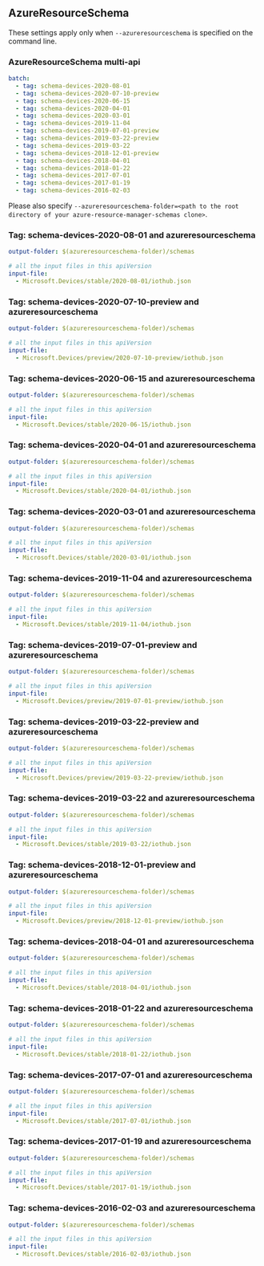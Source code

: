 ## AzureResourceSchema

These settings apply only when `--azureresourceschema` is specified on the command line.

### AzureResourceSchema multi-api

``` yaml $(azureresourceschema) && $(multiapi)
batch:
  - tag: schema-devices-2020-08-01
  - tag: schema-devices-2020-07-10-preview
  - tag: schema-devices-2020-06-15
  - tag: schema-devices-2020-04-01
  - tag: schema-devices-2020-03-01
  - tag: schema-devices-2019-11-04
  - tag: schema-devices-2019-07-01-preview
  - tag: schema-devices-2019-03-22-preview
  - tag: schema-devices-2019-03-22
  - tag: schema-devices-2018-12-01-preview
  - tag: schema-devices-2018-04-01
  - tag: schema-devices-2018-01-22
  - tag: schema-devices-2017-07-01
  - tag: schema-devices-2017-01-19
  - tag: schema-devices-2016-02-03

```

Please also specify `--azureresourceschema-folder=<path to the root directory of your azure-resource-manager-schemas clone>`.

### Tag: schema-devices-2020-08-01 and azureresourceschema

``` yaml $(tag) == 'schema-devices-2020-08-01' && $(azureresourceschema)
output-folder: $(azureresourceschema-folder)/schemas

# all the input files in this apiVersion
input-file:
  - Microsoft.Devices/stable/2020-08-01/iothub.json

```

### Tag: schema-devices-2020-07-10-preview and azureresourceschema

``` yaml $(tag) == 'schema-devices-2020-07-10-preview' && $(azureresourceschema)
output-folder: $(azureresourceschema-folder)/schemas

# all the input files in this apiVersion
input-file:
  - Microsoft.Devices/preview/2020-07-10-preview/iothub.json

```

### Tag: schema-devices-2020-06-15 and azureresourceschema

``` yaml $(tag) == 'schema-devices-2020-06-15' && $(azureresourceschema)
output-folder: $(azureresourceschema-folder)/schemas

# all the input files in this apiVersion
input-file:
  - Microsoft.Devices/stable/2020-06-15/iothub.json

```

### Tag: schema-devices-2020-04-01 and azureresourceschema

``` yaml $(tag) == 'schema-devices-2020-04-01' && $(azureresourceschema)
output-folder: $(azureresourceschema-folder)/schemas

# all the input files in this apiVersion
input-file:
  - Microsoft.Devices/stable/2020-04-01/iothub.json

```

### Tag: schema-devices-2020-03-01 and azureresourceschema

``` yaml $(tag) == 'schema-devices-2020-03-01' && $(azureresourceschema)
output-folder: $(azureresourceschema-folder)/schemas

# all the input files in this apiVersion
input-file:
  - Microsoft.Devices/stable/2020-03-01/iothub.json

```

### Tag: schema-devices-2019-11-04 and azureresourceschema

``` yaml $(tag) == 'schema-devices-2019-11-04' && $(azureresourceschema)
output-folder: $(azureresourceschema-folder)/schemas

# all the input files in this apiVersion
input-file:
  - Microsoft.Devices/stable/2019-11-04/iothub.json

```

### Tag: schema-devices-2019-07-01-preview and azureresourceschema

``` yaml $(tag) == 'schema-devices-2019-07-01-preview' && $(azureresourceschema)
output-folder: $(azureresourceschema-folder)/schemas

# all the input files in this apiVersion
input-file:
  - Microsoft.Devices/preview/2019-07-01-preview/iothub.json

```

### Tag: schema-devices-2019-03-22-preview and azureresourceschema

``` yaml $(tag) == 'schema-devices-2019-03-22-preview' && $(azureresourceschema)
output-folder: $(azureresourceschema-folder)/schemas

# all the input files in this apiVersion
input-file:
  - Microsoft.Devices/preview/2019-03-22-preview/iothub.json

```

### Tag: schema-devices-2019-03-22 and azureresourceschema

``` yaml $(tag) == 'schema-devices-2019-03-22' && $(azureresourceschema)
output-folder: $(azureresourceschema-folder)/schemas

# all the input files in this apiVersion
input-file:
  - Microsoft.Devices/stable/2019-03-22/iothub.json

```

### Tag: schema-devices-2018-12-01-preview and azureresourceschema

``` yaml $(tag) == 'schema-devices-2018-12-01-preview' && $(azureresourceschema)
output-folder: $(azureresourceschema-folder)/schemas

# all the input files in this apiVersion
input-file:
  - Microsoft.Devices/preview/2018-12-01-preview/iothub.json

```

### Tag: schema-devices-2018-04-01 and azureresourceschema

``` yaml $(tag) == 'schema-devices-2018-04-01' && $(azureresourceschema)
output-folder: $(azureresourceschema-folder)/schemas

# all the input files in this apiVersion
input-file:
  - Microsoft.Devices/stable/2018-04-01/iothub.json

```

### Tag: schema-devices-2018-01-22 and azureresourceschema

``` yaml $(tag) == 'schema-devices-2018-01-22' && $(azureresourceschema)
output-folder: $(azureresourceschema-folder)/schemas

# all the input files in this apiVersion
input-file:
  - Microsoft.Devices/stable/2018-01-22/iothub.json

```

### Tag: schema-devices-2017-07-01 and azureresourceschema

``` yaml $(tag) == 'schema-devices-2017-07-01' && $(azureresourceschema)
output-folder: $(azureresourceschema-folder)/schemas

# all the input files in this apiVersion
input-file:
  - Microsoft.Devices/stable/2017-07-01/iothub.json

```

### Tag: schema-devices-2017-01-19 and azureresourceschema

``` yaml $(tag) == 'schema-devices-2017-01-19' && $(azureresourceschema)
output-folder: $(azureresourceschema-folder)/schemas

# all the input files in this apiVersion
input-file:
  - Microsoft.Devices/stable/2017-01-19/iothub.json

```

### Tag: schema-devices-2016-02-03 and azureresourceschema

``` yaml $(tag) == 'schema-devices-2016-02-03' && $(azureresourceschema)
output-folder: $(azureresourceschema-folder)/schemas

# all the input files in this apiVersion
input-file:
  - Microsoft.Devices/stable/2016-02-03/iothub.json

```
